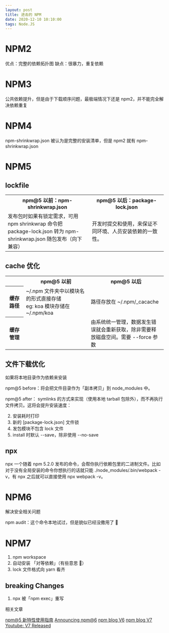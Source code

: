 ```yaml
---
layout: post
title: 进击的 NPM
date: 2020-12-10 10:10:00
tags: Node.JS
---
```


# NPM2

优点：完整的依赖拓扑图
缺点：很暴力，重复依赖

# NPM3

公共依赖提升，但是由于下载顺序问题，最极端情况下还是 npm2，并不能完全解决依赖重复

# NPM4
npm-shrinkwrap.json 被认为是完整的安装清单，但是 npm2 就有 npm-shrinkwrap.json

# NPM5

## lockfile

<table style="width:100%">
  <tr>
    <th width="500px">npm@5 以前：npm-shrinkwrap.json</th>
    <th width="500px">npm@5 以后：package-lock.json</th>
  </tr>
  <tr>
    <td>发布包时如果有锁定需求，可用 npm shrinkwrap 命令把 package-lock.json 转为 npm-shrinkwrap.json 随包发布（向下兼容）</td>
    <td>开发时提交和使用，来保证不同环境、人员安装依赖的一致性。</td>
  </tr>
</table>

## cache 优化

<table style="width:100%">
  <tr>
    <th></th>
    <th width="500px">npm@5 以前</th>
    <th width="500px">npm@5 以后</th>
  </tr>
  <tr>
    <th width="120px">缓存路径</td>
    <td>~/.npm 文件夹中以模块名的形式直接存储 <br/>eg: koa 模块存储在 ~/.npm/koa </td>
    <td>路径存放在 ~/.npm/_cacache</td>
  </tr>
  <tr>
    <th width="120px">缓存管理</td>
    <td></td>
    <td>由系统统一管理，数据发生错误就会重新获取，除非需要释放磁盘空间。需要 --force 参数</td>
  </tr>
</table>

## 文件下载优化

如果将本地目录作为依赖来安装

npm@5 before：将会把文件目录作为「副本拷贝」到 node_modules 中。

npm@5 after： symlinks 的方式来实现（使用本地 tarball 包除外），而不再执行文件拷贝。这将会提升安装速度：

2. 安装耗时打印
3. 新的 [package-lock.json] 文件锁
4. 发包模块不包含 lock 文件
5. install 时默认 --save，除非使用 --no-save

## npx

npx 一个随着 npm 5.2.0 发布的命令，会帮你执行依赖包里的二进制文件。比如对于没有全局安装的命令你想执行的话就只能 ./node_modules/.bin/webpack -v，有 npx 之后就可以直接使用 npx webpack -v。

# NPM6

解决安全相关问题

npm audit：这个命令本地试过，但是貌似已经没撒用了 🤔

# NPM7

1. npm workspace
2. 自动安装 「对等依赖」（有些意思 🤔）
3. lock 文件格式向 yarn 看齐

## breaking Changes

1. npx 被「npm exec」重写


相关文章


[npm@5 新特性使用指南](https://github.com/Kimi-Gao/Program-Blog/issues/112)
[Announcing npm@6](https://medium.com/npm-inc/announcing-npm-6-5d0b1799a905)
[npm blog V6](https://blog.npmjs.org/post/173239798780/beyond-npm6-the-future-of-the-npm-cli)
[npm blog V7](https://blog.npmjs.org/post/626173315965468672/npm-v7-series-beta-release-and-semver-major)
[Youtube: V7 Released](https://www.youtube.com/watch?v=7gFaBjY7fHs)
